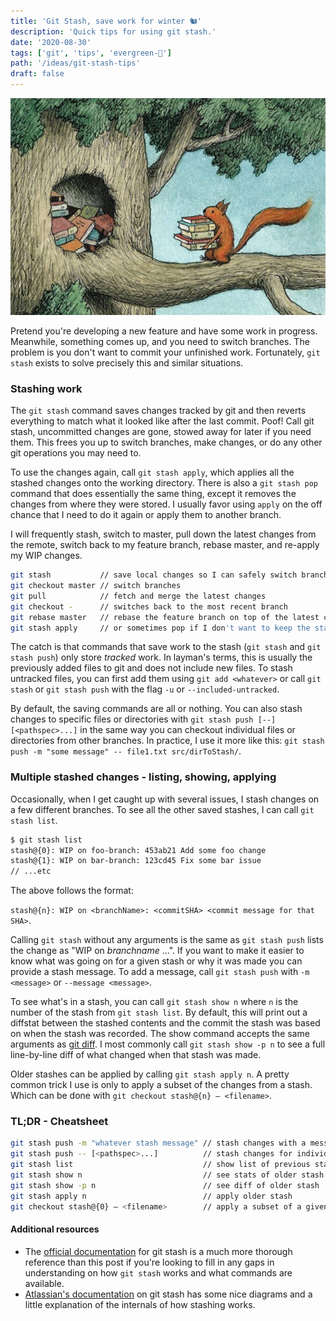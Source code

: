 ```yaml
---
title: 'Git Stash, save work for winter 🐿'
description: 'Quick tips for using git stash.'
date: '2020-08-30'
tags: ['git', 'tips', 'evergreen-🌲']
path: '/ideas/git-stash-tips'
draft: false
---
```


![Squirrel Stash by Franco Matticchio](squirrel-matticchio.jpg)

Pretend you're developing a new feature and have some work in progress. Meanwhile, something comes up, and you need to switch branches. The problem is you don't want to commit your unfinished work. Fortunately, `git stash` exists to solve precisely this and similar situations.

### Stashing work

The `git stash` command saves changes tracked by git and then reverts everything to match what it looked like after the last commit. Poof! Call git stash, uncommitted changes are gone, stowed away for later if you need them. This frees you up to switch branches, make changes, or do any other git operations you may need to.

To use the changes again, call `git stash apply`, which applies all the stashed changes onto the working directory. There is also a `git stash pop` command that does essentially the same thing, except it removes the changes from where they were stored. I usually favor using `apply` on the off chance that I need to do it again or apply them to another branch.

I will frequently stash, switch to master, pull down the latest changes from the remote, switch back to my feature branch, rebase master, and re-apply my WIP changes.

```bash
git stash           // save local changes so I can safely switch branches
git checkout master // switch branches
git pull            // fetch and merge the latest changes
git checkout -      // switches back to the most recent branch
git rebase master   // rebase the feature branch on top of the latest changes to master
git stash apply     // or sometimes pop if I don't want to keep the stashed changes
```

The catch is that commands that save work to the stash (`git stash` and `git stash push`) only store _tracked_ work. In layman's terms, this is usually the previously added files to git and does not include new files. To stash untracked files, you can first add them using `git add <whatever>` or call `git stash` or `git stash push` with the flag `-u` or `--included-untracked`.

By default, the saving commands are all or nothing. You can also stash changes to specific files or directories with `git stash push [--] [<pathspec>...]` in the same way you can checkout individual files or directories from other branches. In practice, I use it more like this: `git stash push -m "some message" -- file1.txt src/dirToStash/`.

### Multiple stashed changes - listing, showing, applying

Occasionally, when I get caught up with several issues, I stash changes on a few different branches. To see all the other saved stashes, I can call `git stash list`.

```bash
$ git stash list
stash@{0}: WIP on foo-branch: 453ab21 Add some foo change
stash@{1}: WIP on bar-branch: 123cd45 Fix some bar issue
// ...etc
```

The above follows the format:

`stash@{n}: WIP on <branchName>: <commitSHA> <commit message for that SHA>`.

Calling `git stash` without any arguments is the same as `git stash push` lists the change as "WIP on _branchname_ ...". If you want to make it easier to know what was going on for a given stash or why it was made you can provide a stash message. To add a message, call `git stash push` with `-m <message>` or `--message <message>`.

To see what's in a stash, you can call `git stash show n` where `n` is the number of the stash from `git stash list`. By default, this will print out a diffstat between the stashed contents and the commit the stash was based on when the stash was recorded. The show command accepts the same arguments as [git diff](https://git-scm.com/docs/git-diff). I most commonly call `git stash show -p n` to see a full line-by-line diff of what changed when that stash was made.

Older stashes can be applied by calling `git stash apply n`. A pretty common trick I use is only to apply a subset of the changes from a stash. Which can be done with `git checkout stash@{n} — <filename>`.

### TL;DR - Cheatsheet

```bash
git stash push -m "whatever stash message" // stash changes with a message
git stash push -- [<pathspec>...]          // stash changes for individual files or directories
git stash list                             // show list of previous stashes
git stash show n                           // see stats of older stash
git stash show -p n                        // see diff of older stash
git stash apply n                          // apply older stash
git checkout stash@{0} — <filename>        // apply a subset of a given stash
```

#### Additional resources

- The [official documentation](https://git-scm.com/docs/git-stash) for git stash is a much more thorough reference than this post if you're looking to fill in any gaps in understanding on how `git stash` works and what commands are available.
- [Atlassian's documentation](https://www.atlassian.com/git/tutorials/saving-changes/git-stash) on git stash has some nice diagrams and a little explanation of the internals of how stashing works.
